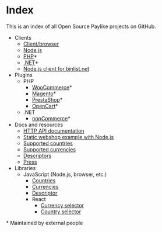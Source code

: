 # Index

This is an index of all Open Source Paylike projects on GitHub.

- Clients
	- [Client/browser](https://github.com/paylike/sdk)
	- [Node.js](https://github.com/paylike/node-api)
	- [PHP](https://github.com/paylike/php-api)*
	- [.NET](https://github.com/paylike/Paylike.NET)*
	- [Node.js client for binlist.net](https://github.com/paylike/binlookup)
- Plugins
	- PHP
		- [WooCommerce](https://github.com/paylike/plugin-woocommerce)*
		- [Magento](https://github.com/paylike/plugin-magento)*
		- [PrestaShop](https://github.com/paylike/plugin-prestashop)*
		- [OpenCart](https://github.com/paylike/plugin-opencart)*
	- .NET
		- [nopCommerce](https://github.com/paylike/plugin-nopcommerce)*
- Docs and resources
	- [HTTP API documentation](https://github.com/paylike/api-docs)
	- [Static webshop example with Node.js](https://github.com/paylike/webshop-example)
	- [Supported countries](https://github.com/paylike/countries)
	- [Supported currencies](https://github.com/paylike/currencies)
	- [Descriptors](https://github.com/paylike/descriptor)
	- [Press](https://github.com/paylike/press)
- Libraries
	- JavaScript (Node.js, browser, etc.)
		- [Countries](https://github.com/paylike/countries)
		- [Currencies](https://github.com/paylike/currencies)
		- [Descriptor](https://github.com/paylike/descriptor)
		- React
			- [Currency selector](https://github.com/paylike/react-currency-select)
			- [Country selector](https://github.com/paylike/react-country-select)

\* Maintained by external people
